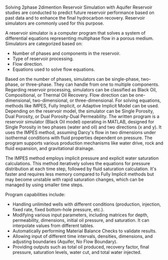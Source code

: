 Solving 2phase 2dimention Reservoir Simulation with Aquifer 
Reservoir studies are conducted to predict future reservoir performance based on past data and to enhance the final hydrocarbon recovery. Reservoir simulators are commonly used for this purpose.

A reservoir simulator is a computer program that solves a system of differential equations representing multiphase flow in a porous medium. Simulators are categorized based on:
* Number of phases and components in the reservoir.
* Type of reservoir processing.
* Flow direction.
* Equations used to solve flow equations.

Based on the number of phases, simulators can be single-phase, two-phase, or three-phase. They can handle from one to multiple components. Regarding reservoir processing, simulators can be classified as Black Oil, Compositional, or Thermal Oil Recovery. Flow direction can be one-dimensional, two-dimensional, or three-dimensional. For solving equations, methods like IMPES, Fully Implicit, or Adaptive Implicit Model can be used. Depending on the reservoir model, the simulator can be Single Porosity, Dual Porosity, or Dual Porosity-Dual Permeability.
The written program is a reservoir simulator (Black Oil model) operating in MATLAB, designed for Single Porosity in two phases (water and oil) and two directions (x and y). It uses the IMPES method, assuming Darcy's flow in two dimensions under isothermal conditions with fluid properties dependent on pressure. The program supports various production mechanisms like water drive, rock and fluid expansion, and gravitational drainage.

The IMPES method employs implicit pressure and explicit water saturation calculations. This method iteratively solves the equations for pressure distribution at each time step, followed by fluid saturation calculation. It's faster and requires less memory compared to Fully Implicit methods but may become unstable with rapid saturation changes, which can be managed by using smaller time steps.

Program capabilities include:

* Handling unlimited wells with different conditions (production, injection, fixed rate, fixed bottom-hole pressure, etc.).
* Modifying various input parameters, including matrices for depth, permeability, dimensions, initial oil pressure, and saturation. It can interpolate values from different tables.
* Automatically performing Material Balance Checks to validate results.
* Allowing input of different time intervals, densities, dimensions, and adjusting boundaries (Aquifer, No Flow Boundary).
* Providing outputs such as total oil produced, recovery factor, final pressure, saturation levels, water cut, and total water injected.

